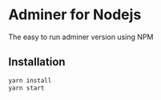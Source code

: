 # Adminer for Nodejs

The easy to run adminer version using NPM

## Installation

```bash
yarn install
yarn start
```

